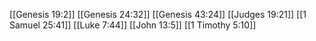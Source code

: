 [[Genesis 19:2]]
[[Genesis 24:32]]
[[Genesis 43:24]]
[[Judges 19:21]]
[[1 Samuel 25:41]]
[[Luke 7:44]]
[[John 13:5]]
[[1 Timothy 5:10]]
